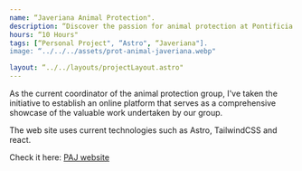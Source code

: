 ```yaml
---
name: “Javeriana Animal Protection".
description: “Discover the passion for animal protection at Pontificia Universidad Javeriana. Our group of committed students has been dedicated since 2008 to care for and protect the adorable cats on campus and raise awareness about the importance of preserving animal life."
hours: “10 Hours"
tags: [“Personal Project", “Astro", “Javeriana"].
image: “../../../assets/prot-animal-javeriana.webp"

layout: “../../layouts/projectLayout.astro"
---
```


As the current coordinator of the animal protection group, I've taken the initiative to establish an online platform that serves as a comprehensive showcase of the valuable work undertaken by our group.

The web site uses current technologies such as Astro, TailwindCSS and react.

Check it here: [PAJ website](https://prot-animal-puj.achalogy.dev/)